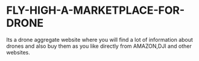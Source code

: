 # FLY-HIGH-A-MARKETPLACE-FOR-DRONE
Its a drone aggregate website where you will find a lot of information about drones and also buy them as you like directly from AMAZON,DJI and other websites.

